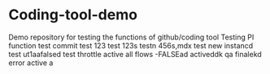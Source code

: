 # Coding-tool-demo
Demo repository for testing the functions of github/coding tool
Testing PI function
test
commit test 123
test
123s
testn
456s,mdx
test new instancd
test ut1aafalsed
test throttle active all flows -FALSEad
activeddk
qa finalekd
error
active
a
